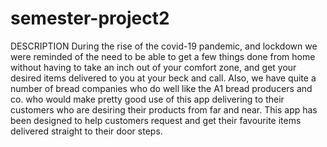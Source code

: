 # semester-project2
DESCRIPTION During the rise of the covid-19 pandemic, and lockdown we were reminded of the need to be able to get a few things done from home without having to take an inch out of your comfort zone, and get your desired items delivered to you at your beck and call. Also, we have quite a number of bread companies who do well like the A1 bread producers and co. who would make pretty good use of this app delivering to their customers who are desiring their products from far and near. This app has been designed to help customers request and get their favourite items delivered straight to their door steps.
